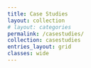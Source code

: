 ```yaml
---
title: Case Studies
layout: collection
# layout: categories
permalink: /casestudies/
collection: casestudies
entries_layout: grid
classes: wide
---
```


